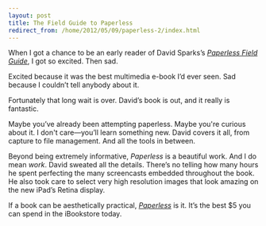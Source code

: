 ```yaml
---
layout: post
title: The Field Guide to Paperless
redirect_from: /home/2012/05/09/paperless-2/index.html
---
```

<p>When I got a chance to be an early reader of David Sparks’s <a href="http://itunes.apple.com/us/book/paperless/id520393162?mt=11&amp;ign-mpt=uo%3D4"><em>Paperless Field Guide</em></a>, I got so excited. Then sad.</p>
<p>Excited because it was the best multimedia e-book I’d ever seen. Sad because I couldn’t tell anybody about it.</p>
<p>Fortunately that long wait is over. David’s book is out, and it really is fantastic.</p>
<p>Maybe you’ve already been attempting paperless. Maybe you're curious about it. I don't care—you’ll learn something new. David covers it all, from capture to file management. And all the tools in between.</p>
<p>Beyond being extremely informative, <em>Paperless</em> is a beautiful work. And I do mean <em>work</em>. David sweated all the details. There’s no telling how many hours he spent perfecting the many screencasts embedded throughout the book. He also took care to select very high resolution images that look amazing on the new iPad’s Retina display.</p>
<p>If a book can be aesthetically practical, <a href="http://itunes.apple.com/us/book/paperless/id520393162?mt=11&amp;ign-mpt=uo%3D4"><em>Paperless</em></a> is it. It’s the best $5 you can spend in the iBookstore today.</p>
